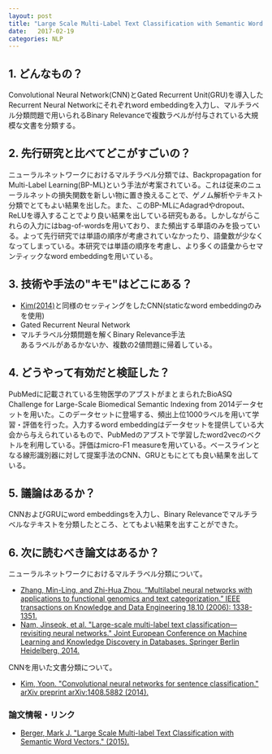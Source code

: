 ```yaml
---
layout: post
title: "Large Scale Multi-Label Text Classification with Semantic Word Vectors"
date:   2017-02-19
categories: NLP
---
```


## 1. どんなもの？

Convolutional Neural Network(CNN)とGated Recurrent Unit(GRU)を導入したRecurrent Neural Networkにそれぞれword embeddingを入力し、マルチラベル分類問題で用いられるBinary Relevanceで複数ラベルが付与されている大規模な文書を分類する。

## 2. 先行研究と比べてどこがすごいの？

ニューラルネットワークにおけるマルチラベル分類では、Backpropagation for Multi-Label Learning(BP-ML)という手法が考案されている。これは従来のニューラルネットの損失関数を新しい物に置き換えることで、ゲノム解析やテキスト分類でとてもよい結果を出した。また、このBP-MLにAdagradやdropout、ReLUを導入することでより良い結果を出している研究もある。しかしながらこれらの入力にはbag-of-wordsを用いており、また頻出する単語のみを扱っている。よって先行研究では単語の順序が考慮されていなかったり、語彙数が少なくなってしまっている。本研究では単語の順序を考慮し、より多くの語彙からセマンティックなword embeddingを用いている。

## 3. 技術や手法の"キモ"はどこにある？

* [Kim(2014)](https://arxiv.org/pdf/1408.5882)と同様のセッティングをしたCNN(staticなword embeddingのみを使用)
* Gated Recurrent Neural Network
* マルチラベル分類問題を解くBinary Relevance手法  
  あるラベルがあるかないか、複数の2値問題に帰着している。
  
## 4. どうやって有効だと検証した？

PubMedに記載されている生物医学のアブストがまとまられたBioASQ Challenge for Large-Scale Biomedical Semantic Indexing from 2014データセットを用いた。このデータセットに登場する、頻出上位1000ラベルを用いて学習・評価を行った。入力するword embeddingはデータセットを提供している大会から与えられているもので、PubMedのアブストで学習したword2vecのベクトルを利用している。評価はmicro-F1 measureを用いている。ベースラインとなる線形識別器に対して提案手法のCNN、GRUともにとても良い結果を出している。

## 5. 議論はあるか？

CNNおよびGRUにword embeddingsを入力し、Binary Relevanceでマルチラベルなテキストを分類したところ、とてもよい結果を出すことができた。

## 6. 次に読むべき論文はあるか？

ニューラルネットワークにおけるマルチラベル分類について。

* [Zhang, Min-Ling, and Zhi-Hua Zhou. “Multilabel neural networks with applications to functional genomics and text categorization.” IEEE transactions on Knowledge and Data Engineering 18.10 (2006): 1338-1351.](http://citeseerx.ist.psu.edu/viewdoc/download?doi=10.1.1.130.7318&rep=rep1&type=pdf)
* [Nam, Jinseok, et al. "Large-scale multi-label text classification—revisiting neural networks." Joint European Conference on Machine Learning and Knowledge Discovery in Databases. Springer Berlin Heidelberg, 2014.](https://arxiv.org/pdf/1312.5419)

CNNを用いた文書分類について。
* [Kim, Yoon. "Convolutional neural networks for sentence classification." arXiv preprint arXiv:1408.5882 (2014).](https://arxiv.org/pdf/1408.5882)

### 論文情報・リンク

* [Berger, Mark J. "Large Scale Multi-label Text Classification with Semantic Word Vectors." (2015).](https://cs224d.stanford.edu/reports/BergerMark.pdf)
